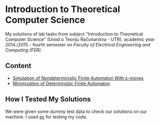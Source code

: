 # Introduction to Theoretical Computer Science

My solutions of lab tasks from subject "Introduction to Theoretical Computer Science" (Uvod u Teoriju Računarstva - UTR), academic year 2014./2015 - fourth semester on
_Faculty of Electrical Engineering and Computing (FER)_.

## Content

* [Simulation of  Nondeterministic Finite Automaton With ε-moves](https://github.com/hermanzdosilovic/utr/tree/master/lab-1)
* [Minimization of Deterministic Finite Automaton](https://github.com/hermanzdosilovic/utr/tree/master/lab-2)

## How I Tested My Solutions

We were given some dummy test data to check our solutions on our machine.
I used [ev](https://github.com/hermanzdosilovic/ev) for testing my code.
